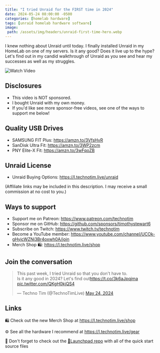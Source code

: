 ```yaml
---
title: "I tried Unraid for the FIRST time in 2024"
date: 2024-05-24 08:00:00 -0500
categories: [homelab hardware]
tags: [unraid homelab hardware software]
image:
 path: /assets/img/headers/unraid-first-time-hero.webp
---
```


I knew nothing about Unraid until today. I finally installed Unraid in my HomeLab on one of my servers.  Is it any good?  Does it live up to the hype?  Let's find out in my candid walkthrough of Unraid as you see and hear my successes as well as my struggles.

![Watch Video](https://nsandau.github.io/assets/img/headers/unraid-first-time-hero.webp)

## Disclosures

- This video is NOT sponsored.
- I bought Unraid with my own money.
- If you'd like see more sponsor-free videos, see one of the ways to support me below!

## Quality USB Drives

- SAMSUNG FIT Plus: <https://amzn.to/3VfsHvR>
- SanDisk Ultra Fit: <https://amzn.to/3WP2zcm>
- PNY Elite-X Fit: <https://amzn.to/3wFqoZB>

## Unraid License

- Unraid Buying Options: <https://l.technotim.live/unraid>

(Affiliate links may be included in this description. I may receive a small commission at no cost to you.)

## Ways to support

- Support me on Patreon: <https://www.patreon.com/technotim>
- Sponsor me on GitHub: <https://github.com/sponsors/timothystewart6>
- Subscribe on Twitch: <https://www.twitch.tv/technotim>
- Become a YouTube member: <https://www.youtube.com/channel/UCOk-gHyjcWZNj3Br4oxwh0A/join>
- Merch Shop 🛍️: <https://l.technotim.live/shop>

## Join the conversation

<blockquote class="twitter-tweet" data-dnt="true" data-theme="dark"><p lang="en" dir="ltr">This past week, I tried Unraid so that you don&#39;t have to. <br>Is it any good in 2024? Let&#39;s find out<a href="https://t.co/3k6aJpqjma">https://t.co/3k6aJpqjma</a> <a href="https://t.co/QKgH0kjQS4">pic.twitter.com/QKgH0kjQS4</a></p>&mdash; Techno Tim (@TechnoTimLive) <a href="https://twitter.com/TechnoTimLive/status/1794025250193129848?ref_src=twsrc%5Etfw">May 24, 2024</a></blockquote> <script async src="https://platform.twitter.com/widgets.js" charset="utf-8"></script>

## Links

🛍️ Check out the new Merch Shop at <https://l.technotim.live/shop>

⚙️ See all the hardware I recommend at <https://l.technotim.live/gear>

🚀 Don't forget to check out the [🚀Launchpad repo](https://l.technotim.live/quick-start) with all of the quick start source files

